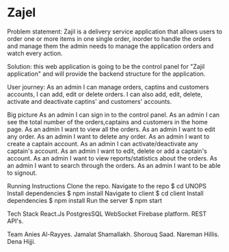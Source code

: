 # Zajel

Problem statement:
Zajil is a delivery service application that allows users to order one or more items in one single order, 
inorder to handle the orders and manage them the admin needs to manage the application orders and watch every action.

Solution:
this web application is going to be the control panel for "Zajil application" and will provide the backend structure for the application.

User journey:
As an admin I can manage orders, captins and customers accounts, I can add, edit or delete orders.
I can also add, edit, delete, activate and deactivate captins' and customers' accounts.

Big picture
As an admin I can sign in to the control panel.
As an admin I can see the total number of the orders,captains and customers in the home page.
As an admin I want to view all the orders.
As an admin I want to edit any order.
As an admin I want to delete any order.
As an admin I want to create a captain account.
As an admin I can activate/deactivate any captain's account.
As an admin I want to edit, delete or add a captain's account.
As an admin I want to view reports/statistics about the orders.
As an admin I want to search through the orders.
As an admin I want to be able to signout.

Running Instructions
Clone the repo.
Navigate to the repo $ cd UNOPS
Install dependencies $ npm install
Navigate to client $ cd client
Install dependencies $ npm install
Run the server $ npm start

Tech Stack
React.Js
PostgresSQL
WebSocket
Firebase platform.
REST API's.

Team
Anies Al-Rayyes.
Jamalat Shamallakh.
Shorouq Saad.
Nareman Hillis.
Dena Hijji.
